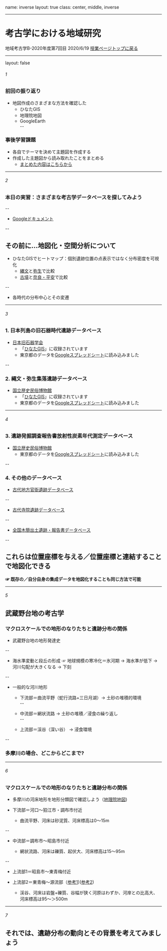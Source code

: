 name: inverse
layout: true
class: center, middle, inverse

---
# 考古学における地域研究 
地域考古学B-2020年度第7回目
2020/6/19
[授業ページトップに戻る](https://kotdijian.github.io/ChiikiKoukoB-2020/)

---
layout: false
###### 1
### 前回の振り返り
* 地図作成のさまざまな方法を確認した  
    * ひなたGIS  
    * 地理院地図  
    * GoogleEarth  
--

### 事後学習課題
* 各自でテーマを決めて主題図を作成する  
* 作成した主題図から読み取れたことをまとめる   
    * [まとめた内容はこちらから](https://docs.google.com/document/d/1oKuKq1ya3_haq1b_rWcXnt-aUsBETPwofgmWjbTWX_c/edit?usp=sharing)  

---
###### 2
### 本日の実習：さまざまな考古学データベースを探してみよう  

--

* [Googleドキュメント](https://docs.google.com/document/d/1oKuKq1ya3_haq1b_rWcXnt-aUsBETPwofgmWjbTWX_c/edit?usp=sharing)

--

## その前に...地図化・空間分析について  
* ひなたGISでヒートマップ：個別遺跡位置の点表示ではなく分布密度を可視化
  * [縄文](https://bit.ly/2zHViCT)と[弥生](https://bit.ly/2zHViCT)で比較  
  * [古墳](https://bit.ly/3hN2TS7)と[奈良・平安](https://bit.ly/2zHViCT)で比較  
  
--

* 各時代の分布中心とその変遷

---
###### 3
### 1. 日本列島の旧石器時代遺跡データベース  
* [日本旧石器学会](http://palaeolithic.jp/data/index.htm)
    * 「[ひなたGIS](https://hgis.pref.miyazaki.lg.jp/)」に収録されています  
    * 東京都のデータを[Googleスプレッドシート](https://docs.google.com/spreadsheets/d/1HyqVvwygL5keQWXzetahNST33-t_nw9gJpTtsz9Z3fE/edit?usp=sharing)に読み込みました  

--

### 2. 縄文・弥生集落遺跡データベース  
* [国立歴史民俗博物館](https://www.rekihaku.ac.jp/up-cgi/login.pl?p=param/jomo/db_param)  
    * 「[ひなたGIS](https://hgis.pref.miyazaki.lg.jp/)」に収録されています  
    * 東京都のデータを[Googleスプレッドシート](https://docs.google.com/spreadsheets/d/1HyqVvwygL5keQWXzetahNST33-t_nw9gJpTtsz9Z3fE/edit?usp=sharing)に読み込みました  

---
###### 4
### 3. 遺跡発掘調査報告書放射性炭素年代測定データベース  
* [国立歴史民俗博物館](https://www.rekihaku.ac.jp/up-cgi/login.pl?p=param/esrd/db_param)  
    * 東京都のデータを[Googleスプレッドシート](https://docs.google.com/spreadsheets/d/1HyqVvwygL5keQWXzetahNST33-t_nw9gJpTtsz9Z3fE/edit?usp=sharing)に読み込みました  

--

### 4. その他のデータベース  
* [古代地方官衙遺跡データベース](http://mokuren.nabunken.go.jp/NCPstr/NCPstr.htm)  

--

* [古代寺院遺跡データベース](http://mokuren.nabunken.go.jp/NCPstjiin/NCPstrJ.htm)  

--

* [全国木簡出土遺跡・報告書データベース](http://mokuren.nabunken.go.jp/NCPMKR/Mkn-Iseki.html)  

--

## これらは位置座標を与える／位置座標と連結することで地図化できる
**☞ 既存の／自分自身の集成データを地図化することも同じ方法で可能**  

---
###### 5
## 武蔵野台地の考古学
### マクロスケールでの地形のなりたちと遺跡分布の関係  

* 武蔵野台地の地形発達史  

--

* 海水準変動と段丘の形成
  ☞ 地球規模の寒冷化＝氷河期 → 海水準が低下 → 河川勾配が大きくなる → 下刻  

--

* 一般的な河川地形
  * 下流部＝曲流平野（蛇行流路+三日月湖）→ 土砂の堆積的環境  
--

  * 中流部＝網状流路 → 土砂の堆積／浸食の繰り返し  
--

  * 上流部＝渓谷（深い谷） → 浸食環境  
  
--

### 多摩川の場合、どこからどこまで?  

---
###### 6
### マクロスケールでの地形のなりたちと遺跡分布の関係  
* 多摩川の河床地形を地形分類図で確認しよう（[地理院地図](https://bit.ly/3hBsYDv))  

* 下流部＝河口～狛江市・調布市付近

    * 曲流平野、河床は砂泥質、河床標高は0～15m

--

* 中流部＝調布市～昭島市付近

    * 網状流路、河床は礫質、起伏大、河床標高は15～95m

--
* 上流部1＝昭島市～東青梅付近

* 上流部2＝東青梅～源流部（[参考1](https://bit.ly/2N759W6))([参考2](https://bit.ly/3hHl8s4))

    * 渓谷、河床は岩盤+礫質、谷幅が狭く河原はわずか、河岸との比高大、河床標高は95～＞500m  

---
###### 7
## それでは、遺跡分布の動向とその背景を考えてみましょう  

